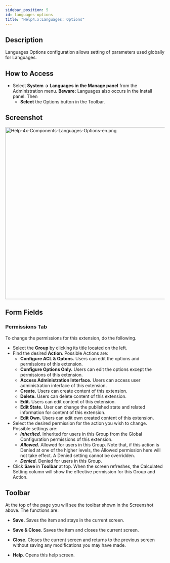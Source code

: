 ```yaml
---
sidebar_position: 5
id: languages-options
title: "Help4.x:Languages: Options"
---
```

## Description

Languages Options configuration allows setting of parameters used
globally for Languages.

## How to Access

- Select **System **→** Languages in the Manage panel** from the
  Administration menu. **Beware:** Languages also occurs in the Install
  panel. Then
  - **Select** the Options button in the Toolbar.

## Screenshot

<img
src="https://docs.joomla.org/images/2/2d/Help-4x-Components-Languages-Options-en.png"
decoding="async" data-file-width="800" data-file-height="543"
width="800" height="543"
alt="Help-4x-Components-Languages-Options-en.png" />

## Form Fields

### Permissions Tab

To change the permissions for this extension, do the following.

- Select the **Group** by clicking its title located on the left.
- Find the desired **Action**. Possible Actions are:
  - **Configure ACL & Optons.** Users can edit the options and
    permissions of this extension.
  - **Configure Options Only.** Users can edit the options except the
    permissions of this extension.
  - **Access Administration Interface.** Users can access user
    administration interface of this extension.
  - **Create.** Users can create content of this extension.
  - **Delete.** Users can delete content of this extension.
  - **Edit.** Users can edit content of this extension.
  - **Edit State.** User can change the published state and related
    information for content of this extension.
  - **Edit Own.** Users can edit own created content of this extension.
- Select the desired permission for the action you wish to change.
  Possible settings are:
  - ***Inherited.*** Inherited for users in this Group from the Global
    Configuration permissions of this extension.
  - ***Allowed.*** Allowed for users in this Group. Note that, if this
    action is Denied at one of the higher levels, the Allowed permission
    here will not take effect. A Denied setting cannot be overridden.
  - ***Denied.*** Denied for users in this Group.
- Click **Save** in **Toolbar** at top. When the screen refreshes, the
  Calculated Setting column will show the effective permission for this
  Group and Action.

## Toolbar

At the top of the page you will see the toolbar shown in the Screenshot
above. The functions are:

- **Save.** Saves the item and stays in the current screen.

<!-- -->

- **Save & Close**. Saves the item and closes the current screen.

<!-- -->

- **Close**. Closes the current screen and returns to the previous
  screen without saving any modifications you may have made.

<!-- -->

- **Help**. Opens this help screen.
